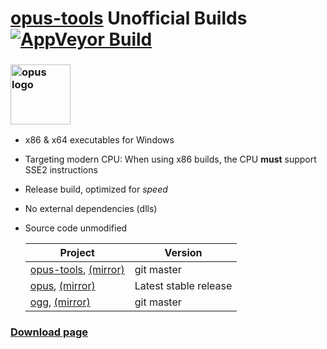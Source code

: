 # [opus-tools](https://www.opus-codec.org/) Unofficial Builds [![AppVeyor Build](https://ci.appveyor.com/api/projects/status/github/Chocobo1/opus-tools_win32-build?branch=master&svg=true)](https://ci.appveyor.com/project/Chocobo1/opus-tools-win32-build)


### <a href="https://www.opus-codec.org/"><img src="https://www.opus-codec.org/assets/img/opus-logo.svg" alt="opus logo" height="96"></a>
* x86 & x64 executables for Windows
* Targeting modern CPU: When using x86 builds, the CPU **must** support SSE2 instructions
* Release build, optimized for *speed*
* No external dependencies (dlls)
* Source code unmodified

  |Project|Version|
  |---|---|
  |[opus-tools](https://git.xiph.org/?p=opus-tools.git), [(mirror)](https://github.com/xiph/opus-tools)|git master|
  |[opus](https://git.xiph.org/?p=opus.git), [(mirror)](https://github.com/xiph/opus)|Latest stable release|
  |[ogg](https://git.xiph.org/?p=ogg.git), [(mirror)](https://github.com/xiph/ogg)|git master|


### [Download page](https://github.com/Chocobo1/opus-tools_win32-build/releases)
